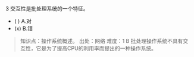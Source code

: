 3
交互性是批处理系统的一个特征。
- ( ) A.对 
- (x) B.错

> 知识点：操作系统概述。
> 出处：网络
> 难度：1
> B 批处理操作系统不具有交互性，它是为了提高CPU的利用率而提出的一种操作系统。
